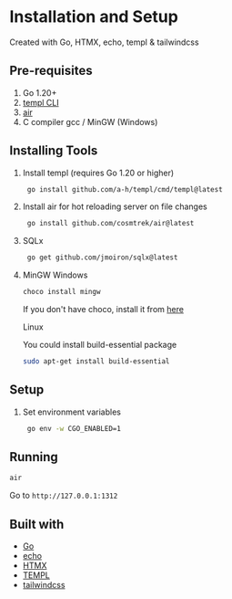 # Installation and Setup

Created with Go, HTMX, echo, templ & tailwindcss

## Pre-requisites

1. Go 1.20+
2. [templ CLI](https://templ.guide/quick-start/installation)
3. [air](https://github.com/cosmtrek/air)
4. C compiler gcc / MinGW (Windows)

## Installing Tools

1. Install templ (requires Go 1.20 or higher)

   ```sh
    go install github.com/a-h/templ/cmd/templ@latest
   ```

2. Install air for hot reloading server on file changes

   ```sh
    go install github.com/cosmtrek/air@latest
   ```

3. SQLx

   ```sh
    go get github.com/jmoiron/sqlx@latest
   ```

4. MinGW
    Windows

    ```sh
    choco install mingw
    ```

    If you don't have choco, install it from [here](https://chocolatey.org/install)

    Linux

    You could install build-essential package

    ```sh
    sudo apt-get install build-essential
    ```

## Setup

1. Set environment variables

   ```sh
    go env -w CGO_ENABLED=1
   ```

## Running

```sh
air
```

Go to `http://127.0.0.1:1312`

## Built with

- [Go](https://go.dev/)
- [echo](https://echo.labstack.com/)
- [HTMX](https://htmx.org/)
- [TEMPL](https://templ.guide/)
- [tailwindcss](https://tailwindcss.com/)
